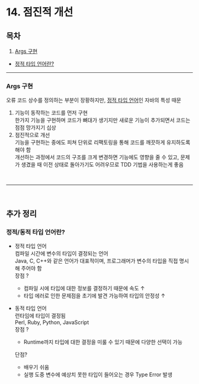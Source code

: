 # 14. 점진적 개선

## 목차

1. [Args 구현](#Args-구현)

* [정적 타입 언어란?](#정적-타입-언어란?)

---

### Args 구현

오류 코드 상수를 정의하는 부분이 장황하지만, [정적 타입 언어](#정적-타입-언어란?)인 자바의 특성 때문  

1. 기능이 동작하는 코드를 먼저 구현  
   한가지 기능을 구현하며 코드가 뼈대가 생기지만 새로운 기능이 추가되면서 코드는 점점 망가지기 십상
2. 점진적으로 개선  
   기능을 구현하는 중에도 피쳐 단위로 리팩토링을 통해 코드를 깨끗하게 유지하도록 해야 함  
   개선하는 과정에서 코드의 구조를 크게 변경하면 기능에도 영향을 줄 수 있고, 문제가 생겼을 때 이전 상태로 돌아가기도 어려우므로 TDD 기법을 사용하는게 좋음  
   

<br>

---

<br>

## 추가 정리

### 정적/동적 타입 언어란?

* 정적 타입 언어  
  컴파일 시간에 변수의 타입이 결정되는 언어  
  Java, C, C++와 같은 언어가 대표적이며, 프로그래머가 변수의 타입을 직접 명시해 주어야 함    
  장점 ?

  * 컴파일 시에 타입에 대한 정보를 결정하기 때문에 속도 ↑
  * 타입 에러로 인한 문제점을 초기에 발견 가능하여 타입의 안정성 ↑ 

* 동적 타입 언어  
  런타임에 타입이 결정됨  
  Perl, Ruby, Python, JavaScript  
  장점 ?

  * Runtime까지 타입에 대한 결정을 미룰 수 있기 때문에 다양한 선택이 가능

  단점?  

  * 배우기 쉬움
  * 실행 도중 변수에 예상치 못한 타입이 들어오는 경우 Type Error 발생